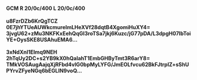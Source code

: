 #### GCM R 20/0c/400 L 20/0c/400
**u8FzrDZb6KrQgTCZ**<br/>**0E7jhYTUeAUWkcmureImLHeXVf28dqtB4XgomiHuXY4=**<br/>**3jvgU62+zMu3NKFKxEehQqGI3roTSa7jkj6Kuzc/jG77pDA/L3dpgH07IbToiYE+OysSKE8USAhuEMA6...**<br/><br/>
**3xNdXnI1EImq9NEH**<br/>**2hTqUy2DC+s2YB9kX0hQalahT1EmbGHByTmt3R6arY8=**<br/>**TMkVOSAugAajqXjRFbd4vIG0bpMyLYFG/JmEOLfvcu62BkFJtrplZ+sShUPYrvZFyeNGq6bEGLIN9voQ...**